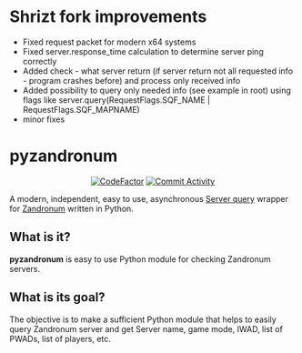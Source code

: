 # Shrizt fork improvements
- Fixed request packet for modern x64 systems 
- Fixed server.response_time calculation to determine server ping correctly
- Added check - what server return (if server return not all requested info - program crashes before) and process only received info
- Added possibility to query only needed info (see example in root) using flags like 
        server.query(RequestFlags.SQF_NAME | RequestFlags.SQF_MAPNAME)
- minor fixes

# pyzandronum

<p align="center">
    <a href="https://www.codefactor.io/repository/github/thehatkid/pyzandronum"><img src="https://www.codefactor.io/repository/github/thehatkid/pyzandronum/badge" alt="CodeFactor" /></a>
    <a href="https://github.com/thehatkid/pyzandronum/commits"><img src="https://img.shields.io/github/commit-activity/w/thehatkid/pyzandronum.svg" alt="Commit Activity" /></a>
</p>

A modern, independent, easy to use, asynchronous [Server query](https://wiki.zandronum.com/Launcher_protocol) wrapper for [Zandronum](https://zandronum.com/) written in Python.

## What is it?

**pyzandronum** is easy to use Python module for checking Zandronum servers.

## What is its goal?

The objective is to make a sufficient Python module that helps to easily query Zandronum server and get Server name, game mode, IWAD, list of PWADs, list of players, etc.

